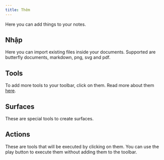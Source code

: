 ```yaml
---
title: Thêm
---
```


Here you can add things to your notes.

## Nhập

Here you can import existing files inside your documents.
Supported are butterfly documents, markdown, png, svg and pdf.

## Tools

To add more tools to your toolbar, click on them.
Read more about them [here](tools).

## Surfaces

These are special tools to create surfaces.

## Actions

These are tools that will be executed by clicking on them.
You can use the play button to execute them without adding them to the toolbar.
